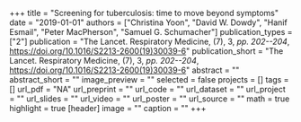 +++
title = "Screening for tuberculosis: time to move beyond symptoms"
date = "2019-01-01"
authors = ["Christina Yoon", "David W. Dowdy", "Hanif Esmail", "Peter MacPherson", "Samuel G. Schumacher"]
publication_types = ["2"]
publication = "The Lancet. Respiratory Medicine, (7), 3, _pp. 202--204_, https://doi.org/10.1016/S2213-2600(19)30039-6"
publication_short = "The Lancet. Respiratory Medicine, (7), 3, _pp. 202--204_, https://doi.org/10.1016/S2213-2600(19)30039-6"
abstract = ""
abstract_short = ""
image_preview = ""
selected = false
projects = []
tags = []
url_pdf = "NA"
url_preprint = ""
url_code = ""
url_dataset = ""
url_project = ""
url_slides = ""
url_video = ""
url_poster = ""
url_source = ""
math = true
highlight = true
[header]
image = ""
caption = ""
+++
